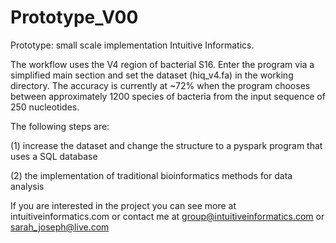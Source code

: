# Prototype_V00
Prototype: small scale implementation Intuitive Informatics.

The workflow uses the V4 region of bacterial S16. Enter the program via a simplified main section and set the dataset (hiq_v4.fa) in the working directory. The accuracy is currently at ~72% when the program chooses between approximately 1200 species of bacteria from the input sequence of 250 nucleotides. 

The following steps are:

(1) increase the dataset and change the structure to a pyspark program that uses a SQL database 

(2) the implementation of traditional bioinformatics methods for data analysis

If you are interested in the project you can see more at intuitiveinformatics.com or contact me at group@intuitiveinformatics.com or sarah_joseph@live.com


